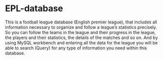 # EPL-database
This is a football league database (English premier league),
that includes all information necessary to organize and follow a league’s statistics precisely. So you can follow the teams in the league and their progress in the league, the players and their statistics, the details of the matches and so on. And by using MySQL workbench and entering all the data for the league you will be able to search (Query) for any type of information you need within this database.
